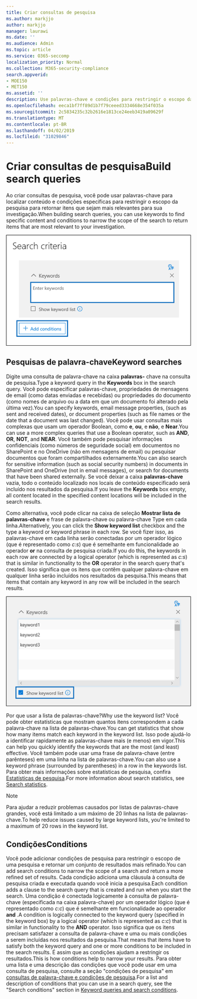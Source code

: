 ```yaml
---
title: Criar consultas de pesquisa
ms.author: markjjo
author: markjjo
manager: laurawi
ms.date: ''
ms.audience: Admin
ms.topic: article
ms.service: O365-seccomp
localization_priority: Normal
ms.collection: M365-security-compliance
search.appverid:
- MOE150
- MET150
ms.assetid: ''
description: Use palavras-chave e condições para restringir o escopo da pesquisa ao pesquisar dados ao usar a investigação de dados no Microsoft 365.
ms.openlocfilehash: eeca1bf7ff89d1b7f79ceeed3334668e354f035a
ms.sourcegitcommit: 2c5834235c32b2616e1813ce24eeb3419a09629f
ms.translationtype: MT
ms.contentlocale: pt-BR
ms.lasthandoff: 04/02/2019
ms.locfileid: "31029846"
---
```

# <a name="build-search-queries"></a><span data-ttu-id="a4c75-103">Criar consultas de pesquisa</span><span class="sxs-lookup"><span data-stu-id="a4c75-103">Build search queries</span></span>

<span data-ttu-id="a4c75-104">Ao criar consultas de pesquisa, você pode usar palavras-chave para localizar conteúdo e condições específicas para restringir o escopo da pesquisa para retornar itens que sejam mais relevantes para sua investigação.</span><span class="sxs-lookup"><span data-stu-id="a4c75-104">When building search queries, you can use keywords to find specific content and conditions to narrow the scope of the search to return items that are most relevant to your investigation.</span></span>

![Usar palavras-chave e condições para restringir os resultados de uma pesquisa](../media/SearchQueryBox.png)

## <a name="keyword-searches"></a><span data-ttu-id="a4c75-106">Pesquisas de palavra-chave</span><span class="sxs-lookup"><span data-stu-id="a4c75-106">Keyword searches</span></span>

<span data-ttu-id="a4c75-107">Digite uma consulta de palavra-chave na caixa **palavras-** chave na consulta de pesquisa.</span><span class="sxs-lookup"><span data-stu-id="a4c75-107">Type a keyword query in the **Keywords** box in the search query.</span></span> <span data-ttu-id="a4c75-108">Você pode especificar palavras-chave, propriedades de mensagens de email (como datas enviadas e recebidas) ou propriedades do documento (como nomes de arquivo ou a data em que um documento foi alterado pela última vez).</span><span class="sxs-lookup"><span data-stu-id="a4c75-108">You can specify keywords, email message properties, (such as sent and received dates), or document properties (such as file names or the date that a document was last changed).</span></span> <span data-ttu-id="a4c75-109">Você pode usar consultas mais complexas que usam um operador Boolean, como **e**, **ou**, e **não**, e **Near**.</span><span class="sxs-lookup"><span data-stu-id="a4c75-109">You can use a more complex queries that use a Boolean operator, such as **AND**, **OR**, **NOT**, and **NEAR**.</span></span> <span data-ttu-id="a4c75-110">Você também pode pesquisar informações confidenciais (como números de seguridade social) em documentos no SharePoint e no OneDrive (não em mensagens de email) ou pesquisar documentos que foram compartilhados externamente.</span><span class="sxs-lookup"><span data-stu-id="a4c75-110">You can also search for sensitive information (such as social security numbers) in documents in SharePoint and OneDrive (not in email messages), or search for documents that have been shared externally.</span></span> <span data-ttu-id="a4c75-111">Se você deixar a caixa **palavras-chave** vazia, todo o conteúdo localizado nos locais de conteúdo especificado será incluído nos resultados da pesquisa.</span><span class="sxs-lookup"><span data-stu-id="a4c75-111">If you leave the **Keywords** box empty, all content located in the specified content locations will be included in the search results.</span></span>
    
<span data-ttu-id="a4c75-112">Como alternativa, você pode clicar na caixa de seleção **Mostrar lista de palavras-chave** e frase de palavra-chave ou palavra-chave Type em cada linha.</span><span class="sxs-lookup"><span data-stu-id="a4c75-112">Alternatively, you can click the **Show keyword list** checkbox and the type a keyword or keyword phrase in each row.</span></span> <span data-ttu-id="a4c75-113">Se você fizer isso, as palavras-chave em cada linha serão conectadas por um operador lógico (que é representado como *c:s*) que é semelhante em funcionalidade ao operador **or** na consulta de pesquisa criada.</span><span class="sxs-lookup"><span data-stu-id="a4c75-113">If you do this, the keywords in each row are connected by a logical operator (which is represented as *c:s*) that is similar in functionality to the **OR** operator in the search query that's created.</span></span> <span data-ttu-id="a4c75-114">Isso significa que os itens que contêm qualquer palavra-chave em qualquer linha serão incluídos nos resultados da pesquisa.</span><span class="sxs-lookup"><span data-stu-id="a4c75-114">This means that items that contain any keyword in any row will be included in the search results.</span></span>

![Use a lista de palavras-chave para obter estatísticas sobre cada palavra-chave na consulta](../media/KeywordListSearch.png)

<span data-ttu-id="a4c75-116">Por que usar a lista de palavras-chave?</span><span class="sxs-lookup"><span data-stu-id="a4c75-116">Why use the keyword list?</span></span> <span data-ttu-id="a4c75-117">Você pode obter estatísticas que mostram quantos itens correspondem a cada palavra-chave na lista de palavras-chave.</span><span class="sxs-lookup"><span data-stu-id="a4c75-117">You can get statistics that show how many items match each keyword in the keyword list.</span></span> <span data-ttu-id="a4c75-118">Isso pode ajudá-lo a identificar rapidamente as palavras-chave mais (e menos) em vigor.</span><span class="sxs-lookup"><span data-stu-id="a4c75-118">This can help you quickly identify the keywords that are the most (and least) effective.</span></span> <span data-ttu-id="a4c75-119">Você também pode usar uma frase de palavra-chave (entre parênteses) em uma linha na lista de palavras-chave.</span><span class="sxs-lookup"><span data-stu-id="a4c75-119">You can also use a keyword phrase (surrounded by parentheses) in a row in the keywords list.</span></span> <span data-ttu-id="a4c75-120">Para obter mais informações sobre estatísticas de pesquisa, confira [Estatísticas de pesquisa](search-statistics.md).</span><span class="sxs-lookup"><span data-stu-id="a4c75-120">For more information about search statistics, see [Search statistics](search-statistics.md).</span></span>

> [!NOTE]
> <span data-ttu-id="a4c75-121">Para ajudar a reduzir problemas causados por listas de palavras-chave grandes, você está limitado a um máximo de 20 linhas na lista de palavras-chave.</span><span class="sxs-lookup"><span data-stu-id="a4c75-121">To help reduce issues caused by large keyword lists, you're limited to a maximum of 20 rows in the keyword list.</span></span>

## <a name="conditions"></a><span data-ttu-id="a4c75-122">Condições</span><span class="sxs-lookup"><span data-stu-id="a4c75-122">Conditions</span></span>
    
<span data-ttu-id="a4c75-123">Você pode adicionar condições de pesquisa para restringir o escopo de uma pesquisa e retornar um conjunto de resultados mais refinado.</span><span class="sxs-lookup"><span data-stu-id="a4c75-123">You can add search conditions to narrow the scope of a search and return a more refined set of results.</span></span> <span data-ttu-id="a4c75-124">Cada condição adiciona uma cláusula à consulta de pesquisa criada e executada quando você inicia a pesquisa.</span><span class="sxs-lookup"><span data-stu-id="a4c75-124">Each condition adds a clause to the search query that is created and run when you start the search.</span></span> <span data-ttu-id="a4c75-125">Uma condição é conectada logicamente à consulta de palavra-chave (especificada na caixa palavra-chave) por um operador lógico (que é representado como *c:c*) que é semelhante em funcionalidade ao operador **and** .</span><span class="sxs-lookup"><span data-stu-id="a4c75-125">A condition is logically connected to the keyword query (specified in the keyword box) by a logical operator (which is represented as *c:c*) that is similar in functionality to the **AND** operator.</span></span> <span data-ttu-id="a4c75-126">Isso significa que os itens precisam satisfazer a consulta de palavra-chave e uma ou mais condições a serem incluídas nos resultados da pesquisa.</span><span class="sxs-lookup"><span data-stu-id="a4c75-126">That means that items have to satisfy both the keyword query and one or more conditions to be included in the search results.</span></span> <span data-ttu-id="a4c75-127">É assim que as condições ajudam a restringir os resultados.</span><span class="sxs-lookup"><span data-stu-id="a4c75-127">This is how conditions help to narrow your results.</span></span> <span data-ttu-id="a4c75-128">Para obter uma lista e uma descrição das condições que você pode usar em uma consulta de pesquisa, consulte a seção "condições de pesquisa" em [consultas de palavra-chave e condições de pesquisa](../keyword-queries-and-search-conditions.md#search-conditions).</span><span class="sxs-lookup"><span data-stu-id="a4c75-128">For a list and description of conditions that you can use in a search query, see the "Search conditions" section in [Keyword queries and search conditions](../keyword-queries-and-search-conditions.md#search-conditions).</span></span>
